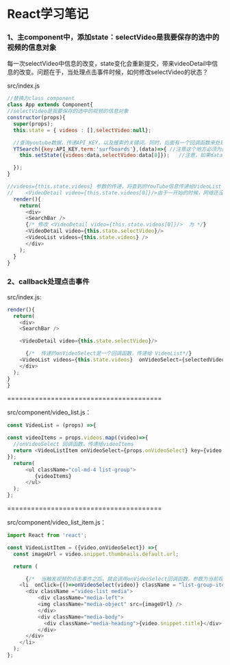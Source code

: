<!-- # ReduxSimpleStarter

Interested in learning [Redux](https://www.udemy.com/react-redux/)?

### Getting Started

There are two methods for getting started with this repo.

#### Familiar with Git?
Checkout this repo, install dependencies, then start the gulp process with the following:

```
> git clone https://github.com/StephenGrider/ReduxSimpleStarter.git
> cd ReduxSimpleStarter
> npm install
> npm start
```

#### Not Familiar with Git?
Click [here](https://github.com/StephenGrider/ReactStarter/releases) then download the .zip file.  Extract the contents of the zip file, then open your terminal, change to the project directory, and:

```
> npm install
> npm start
``` -->

# React学习笔记

<!--
```
> git clone https://github.com/dreamerjackson/ReduxSimpleStarter
> cd ReduxSimpleStarter
> npm install
> npm start
```

删除src文件，新建一个src文件，新建index.js

//const 和var相同，声明一个变量，但是不能更改，例如，不能够再写上App = 5；
```
const App = function(){
  return <div>Hi!</div>;
}
```
上面的jsx语法实际上是简化代码的书写，webpack+babel将jsx代码转换为浏览器能够识别的普通js代码。
本质上通过[babel](https://babeljs.io/repl)可以看到jsx代码转换后的js代码 -->

<!-- ### react本身就是由各种component组成的，所以做一个项目的第一步就是将不同的部分分割为不同的component

![image](https://github.com/dreamerjackson/ReduxSimpleStarter/blob/part2-react-component/image/component.png)

### 新建src/component文件夹，新建search_bar.js、video_detail.js、video_list_item.js、video_list.js

![image](https://github.com/dreamerjackson/ReduxSimpleStarter/blob/part2-react-component/image/component-structure.png)

### 注册google-cloud-youtube-key

![image](https://github.com/dreamerjackson/ReduxSimpleStarter/blob/part2-react-component/image/google-cloud.png)

![image](https://github.com/dreamerjackson/ReduxSimpleStarter/blob/part2-react-component/image/youtube-key.png)

### src/index.js中，加入youtube-key const key = 'XXX';,并且安装package，可以通过key搜索youtube

```
//save代表本地安装，相对于-g全局安装。
>npm install --save youtube-api-search
```

![image](https://github.com/dreamerjackson/ReduxSimpleStarter/blob/part2-react-component/image/youtube-package.png)


## 介绍component展现在页面中的逻辑
1、search_bar.js中写入了component，并导出
```
//必须要导入React，记住即便是最简单的jsx语法  return <input />;，也是调用了React.createElement
import React from 'react';

const SearchBar = ()=>{

  return <input />;
};

//文件之间是相互独立的，我们必须要使用导出功能，这样其他文件才能够导入我们的模块。
export default SearchBar;

```

2、src/index.js,中，导入SearchBar的component，并整合提交到页面中。
```
//导入自己的文件必须要有相对路径，这区别于npm install安装的包，直接就可以在node_modules当中查找
import SearchBar from './component/search_bar'

const App = ()=>{
  return(
    <div>
    <SearchBar />
    </div>
  );
}
```

 此步骤完成，在页面中显示一个input框。 -->



<!-- ###   1、替换function Component为 class Component
src/search_bar.js:

```js
//替换function component为更强大的class component，function component要更加的简单一些，但是class component里面不仅有state，可以与其他的component进行交互<br>
//class SearchBar 声明一个类，extends Component继承了React.Component，从而可以使用它的众多功能
import React,{Component} from 'react';

//function component
 const SearchBar = ()=>{

   return <input />;
 };
```
 替换为：
```js
//{Component}等价于导入了React.Component
import React,{Component} from 'react';

class SearchBar extends Component{
  //必须要有render代表提交内部的jsx语句。
  render(){
    return <input />;
  }
}
```
###   2、事件处理

  事件监听  ->  事件处理
  ```js
  class SearchBar extends Component{
    //必须要有render代表提交内部的jsx语句。
    render(){
      //onChange为input的属性，代表监听一个事件，即当input框的文字改变后会促发onInputChange方法
      return <input onChange = {this.onInputChange} />;
    }

  //onInputChange是当事件触发后调用的自定义方法，event是一个事件参数，名字可以随意，它是传递过来的事件的对象
    onInputChange(event){
      //事件触发后打印出文字
      console.log(event.target.value);
    }

  }
  ```
![image](https://github.com/dreamerjackson/ReduxSimpleStarter/blob/part3-classComponent/image/log-event.png)

###   3、事件处理更先进写法：匿名函数

```js
class SearchBar extends Component{
  //必须要有render代表提交内部的jsx语句。
  render(){
    //onChange为input的属性，代表监听一个事件，即当input框的文字改变后会促发匿名函数
    return <input onChange = {event => console.log(event.target.value)} />;
  }
}
```
-->

<!-- ###   1、state
state是一个普通的js对象，只存在于任何的class component中 State状态的改变会带来component以及子component的重新render<br>
state其实是一个对象，初始化一个state中变量term，并赋值为空。可以用来记录搜索框中文字的改变。<br>

所以下面的代码的逻辑是：<br>
1 初始化了this.state ={term :''};<br>
2 当input改变时，匿名事件处理，改变了state中term的状态，而state的状态的变化会重新提交render，并显示出term的值input of value:{this.state.term}<br>

```js
class SearchBar extends Component{


  constructor(props){
    //调用父类的构造函数。也就是React.Component的构造函数
      super(props);
//只有在构造函数中，我们才能够用下面的方式来初始化state
      this.state ={term :''};

  }

  //必须要有render代表提交内部的jsx语句。
  render(){
    //onChange为input的属性，代表监听一个事件，即当input框的文字改变后会促发匿名函数
    //this.setState改变state的状态
    return (
      <div>
          <input onChange = {event => this.setState({term:event.target.value})} />;
          //打印出this.state.term的值
          input of value:{this.state.term}
      </div>
    );

  }
}

```
![image](https://github.com/dreamerjackson/ReduxSimpleStarter/blob/part4-state/image/inputofvalue.png)


###   2、深入state

注意这中间的逻辑

```js

class SearchBar extends Component{
  constructor(props){
      super(props);
      this.state ={term :''};

  }


  render(){
    return (
      <div>
          <input
          //2.状态term的改变后，重新提交render，就会在input框显示出最新的this.state.term
          value = {this.state.term}
          //1.事件改变带来state变量的改变。
          onChange = {event => this.setState({term:event.target.value})}
           />
      </div>
    );

  }
}

```


###   3、查询youtube并打印出查到的数据



```js

//导入查询youtube的包
import YTSearch from 'youtube-api-search';
//youtube-key
const API_KEY = 'AIzaSyAHfD6VFhwFM6MWJdpatWAmT5ijRonmc2k';

//查询youtube数据，传递API_KEY，以及搜索的关键词。同时，后面有一个回调函数来处理查询到的值。
YTSearch({key:API_KEY,term:'surfboards'},function(data){
  console.log(data);
});

```

![image](https://github.com/dreamerjackson/ReduxSimpleStarter/blob/part4-state/image/youtube-data.png) -->

<!-- ###   1、主component替换为class component
```js

src/index.js
//替换为class component
class App extends Component{

constructor(props){
  super(props);
  this.state = { videos : [] };

  //查询youtube数据，传递API_KEY，以及搜索的关键词。同时，后面有一个回调函数来处理查询到的值。
  YTSearch({key:API_KEY,term:'surfboards'},(data)=>{ //注意这个地方必须为匿名函数，不然this就会标示不了
    this.setState({videos:data});   //注意，如果data修改为videos，由于同名，es6中，可以直接写为：this.setState({videos});
  });
}


  render(){
    return(
      <div>
      <SearchBar />
      </div>
    );
  }
}
```

### 2、主component与子component信息的传递
src/component/video_list.js:

```js
import React from 'react';
//如何实现component之间相互传递信息，在这里有一个参数peops
const VideoList = (props) =>{

//className是一个列名，和传统html中的class相同。这里使用了bootstrap库中的类名。
//注意VideoList是一个function component，如果其是一个class，那么可以使用this.props的方式得到参数
  return(
      <ul className="col-md-4 list-group">
         {props.videos.length}
      </ul>
  );
};
//导出
export default VideoList;
```


src/index.js:

```js
import VideoList from './component/video_list'；

render(){
  return(
    <div>
    <SearchBar />
    <VideoList videos={this.state.videos} /> //参数的传递，将查到的YouTube信息传递给VideoList component，
    </div>
  );
}
}
``` -->
<!-- ## 得到youtube中5个视频信息后，使用map遍历处理每个视频信息

### 1、 在js中的map
![image](https://github.com/dreamerjackson/ReduxSimpleStarter/blob/part6-map/image/map.png)

### 2、 react中使用map遍历信息，并返回component数组
src/component/video_list.js
```js
import VideoListItem from './video_list_item';
//如何实现component之间相互传递信息，在这里有一个参数peops
const VideoList = (props) =>{


//props.videos为所有的视频信息，使用map遍历每一个视频信息，并传递到VideoListItem这个component中单独的处理。返回的videoItems变量其实是一个component的数组
const videoItems = props.videos.map((video)=>{
  return <VideoListItem video = {video} />
});


//className是一个列名，和传统html中的class相同。这里使用了bootstrap库中的类名。
//注意VideoList是一个function component，如果其是一个class，那么可以使用this.props的方式得到参数

// {videoItems}是一个component的数组，react能够识别到并提交。
  return(
      <ul className="col-md-4 list-group">
         {videoItems}
      </ul>
  );
};

```




### 3、 使用了booststrap库。实现视频的框架
src/component/video_list_item.js

```js
const VideoListItem = ({video}) =>{
//获取youtube信息中的图片url
  const imageUrl = video.snippet.thumbnails.default.url;


  //下面深度使用了booststrap库。实现视频的框架，{video.snippet.title}获取视频的标题
  return (
    <li className = "list-group-item">
      <div className ="video-list media">
          <div className="media-left">
          <img className="media-object" src={imageUrl} />
          </div>
          <div className="media-body">
            <div className="media-heading">{video.snippet.title}</div>
          </div>
      </div>
    </li>
  );
};


```
![image](https://github.com/dreamerjackson/ReduxSimpleStarter/blob/part6-map/image/video-booststrap.png)




### 4、  添加视频框，细节表述
src/component/video_detail.js：
```js
import React from 'react';

const VideoDetail =({video})=>{
  const videoId = video.id.videoId;  //获取id
  const url = `https://www.youtube.com/embed/${videoId}`;//等价于“https://www.youtube.com/embed/” + videoId

  return (
      <div className="video-detail col-md-8">
        <div className="embed-responsive embed-responsive-16by9">
          <iframe  src={url} className="embed-responsive-item">
        </div>

        <div className ="details">
          <div>{video.snippet.title}</div>
          <div>{video.snippet.description}</div>
        </div>
      </div>

  );



};


export default VideoDetail;
```

### 5、  videodetail添加到src/index.js  处理null错误

src/index.js:
```js
import VideoDetail from './component/video_detail';
render(){
  return(
    <div>
    <SearchBar />
    /*修改 <VideoDetail video={this.state.videos[0]}/>  为   */
    <VideoDetail video={this.state.selectCideos[0]}/>
    <VideoList videos={this.state.videos} />
    </div>
  );
}
}
```

src/component/video_detail.js：
```js
//处理错误，因为刚开始等待youtube网络异步请求需要时间，这时候没有视频
  if(!video){
    return <div>正在处理中......</div>;
  }

  ```
![image](https://github.com/dreamerjackson/ReduxSimpleStarter/blob/part6-map/image/video-iframe.png) -->

### 1、主component中，添加state：selectVideo是我要保存的选中的视频的信息对象

每一次selectVideo中信息的改变，state变化会重新提交，带来videoDetail中信息的改变。问题在于，当处理点击事件时候，如何修改selectVideo的状态？

src/index.js
```js
//替换为class component
class App extends Component{
//selectVideo是我要保存的选中的视频的信息对象
constructor(props){
  super(props);
  this.state = { videos : [],selectVideo:null};

  //查询youtube数据，传递API_KEY，以及搜索的关键词。同时，后面有一个回调函数来处理查询到的值。
  YTSearch({key:API_KEY,term:'surfboards'},(data)=>{ //注意这个地方必须为匿名函数，不然this就会标示不了
    this.setState({videos:data,selectVideo:data[0]});   //注意，如果data修改为videos，由于同名，es6中，可以直接写为：this.setState({videos});

  });
}

//videos={this.state.videos} 参数的传递，将查到的YouTube信息传递给VideoList component，
//    <VideoDetail video={this.state.videos[0]}/>由于一开始的时候，网络还没有接收到videos，那么获取videos[0]就会报错，所以必须要处理错误在VideoDetail中
  render(){
    return(
      <div>
      <SearchBar />
      {/* 修改 <VideoDetail video={this.state.videos[0]}/>  为 */}
      <VideoDetail video={this.state.selectVideo}/>
      <VideoList videos={this.state.videos} />
      </div>
    );
  }
}

```

### 2、callback处理点击事件

src/index.js:

```js
render(){
  return(
    <div>
    <SearchBar />

    <VideoDetail video={this.state.selectVideo}/>

      {/*  传递的onVideoSelect是一个回调函数，传递给 VideoList*/}
    <VideoList videos={this.state.videos}  onVideoSelect={selectedVideo =>{this.setState({selectVideo:selectedVideo})}}  />
    </div>
  );
}
}

```
=======================================<br>


src/component/video_list.js：

```js
const VideoList = (props) =>{

const videoItems = props.videos.map((video)=>{
  //onVideoSelect 回调函数，传递给videoItems
  return <VideoListItem onVideoSelect={props.onVideoSelect} key={video.etag} video = {video} />
});
  return(
      <ul className="col-md-4 list-group">
         {videoItems}
      </ul>
  );
};

```

=======================================<br>



src/component/video_list_item.js：
```js
import React from 'react';

const VideoListItem = ({video,onVideoSelect}) =>{
  const imageUrl = video.snippet.thumbnails.default.url;

  return (

      {/*  当触发视频的点击事件之后，就会调用onVideoSelect回调函数，参数为当前视频的video对象，实现了修改主component中state状态selectVideo的功能，而state状态selectVideo的功能的变化，就会带来从新提交reander，将新的state状态selectVideo的功能传递给videoDetail component，实现了点击就切换视频的功能*/}
    <li  onClick={()=>onVideoSelect(video)} className = "list-group-item">
      <div className ="video-list media">
          <div className="media-left">
          <img className="media-object" src={imageUrl} />
          </div>
          <div className="media-body">
            <div className="media-heading">{video.snippet.title}</div>
          </div>
      </div>
    </li>
  );
};

```
